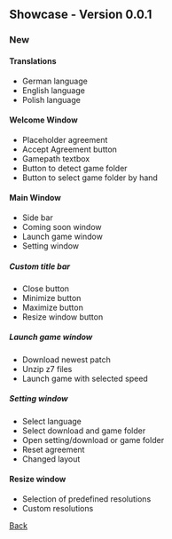 ## Showcase - Version 0.0.1

### New

#### Translations

* German language
* English language
* Polish language

#### Welcome Window

* Placeholder agreement
* Accept Agreement button
* Gamepath textbox
* Button to detect game folder
* Button to select game folder by hand

#### Main Window

* Side bar
* Coming soon window
* Launch game window
* Setting window

##### Custom title bar

* Close button
* Minimize button
* Maximize button
* Resize window button

##### Launch game window

* Download newest patch
* Unzip z7 files
* Launch game with selected speed

##### Setting window

* Select language
* Select download and game folder
* Open setting/download or game folder
* Reset agreement
* Changed layout

#### Resize window

* Selection of predefined resolutions
* Custom resolutions

[Back][back]

[back]: Changelog.md